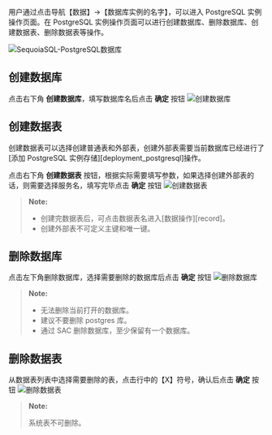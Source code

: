 
用户通过点击导航【数据】->【数据库实例的名字】，可以进入 PostgreSQL 实例操作页面。在 PostgreSQL 实例操作页面可以进行创建数据库、删除数据库、创建数据表、删除数据表等操作。

![SequoiaSQL-PostgreSQL数据库][database_oltp]

创建数据库
----

点击右下角 **创建数据库**，填写数据库名后点击 **确定** 按钮
![创建数据库][add_database]

创建数据表 
----

创建数据表可以选择创建普通表和外部表，创建外部表需要当前数据库已经进行了[添加 PostgreSQL 实例存储][deployment_postgresql]操作。

点击右下角 **创建数据表** 按钮，根据实际需要填写参数，如果选择创建外部表的话，则需要选择服务名，填写完毕点击 **确定** 按钮
![创建数据表][create_table]

   > **Note:**
   >
   > - 创建完数据表后，可点击数据表名进入[数据操作][record]。
   > - 创建外部表不可定义主键和唯一键。

删除数据库
----

点击左下角删除数据库，选择需要删除的数据库后点击 **确定** 按钮
![删除数据库][drop_database]

   > **Note:**  
   > - 无法删除当前打开的数据库。  
   > - 建议不要删除 postgres 库。
   > - 通过 SAC 删除数据库，至少保留有一个数据库。

删除数据表
----
从数据表列表中选择需要删除的表，点击行中的【X】符号，确认后点击 **确定** 按钮
![删除数据表][drop_table]

   > **Note:**
   >  
   > 系统表不可删除。

[^_^]:
    本文使用的所有引用及链接
[deployment_postgresql]:manual/SAC/Deployment/Deployment_Bystep/deployment_postgresql.md#添加PostgreSQL实例存储
[record]:manual/SAC/Operation/Postgresql/record.md

[database_oltp]:images/SAC/Operation/Postgresql/database_oltp.png
[create_table]:images/SAC/Operation/Postgresql/create_table.png
[add_database]:images/SAC/Operation/Postgresql/add_database.png
[drop_database]:images/SAC/Operation/Postgresql/drop_database.png
[drop_table]:images/SAC/Operation/Postgresql/drop_table.png